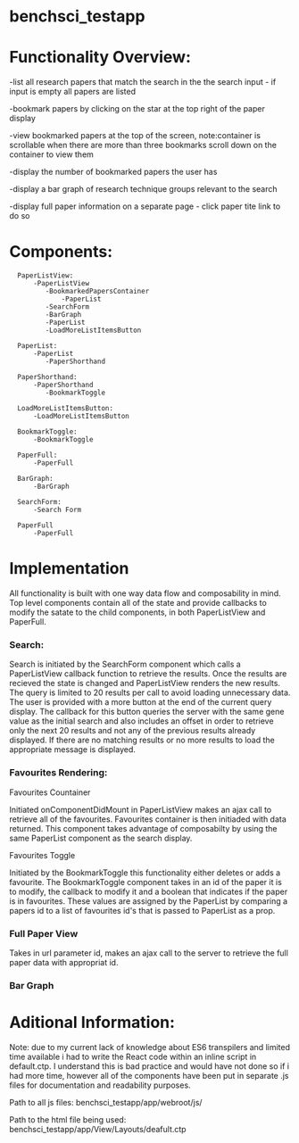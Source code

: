 # benchsci_testapp


# Functionality Overview:



   -list all research papers that match the search in the the search input - if input is empty all papers are listed
  
  -bookmark papers by clicking on the star at the top right of the paper display
  
  -view bookmarked papers at the top of the screen, note:container is scrollable when there are more than three bookmarks scroll down on the container to view them
  
  -display the number of bookmarked papers the user has
  
  -display a bar graph of research technique groups relevant to the search
  
  -display full paper information on a separate page - click paper tite link to do so




  
  
# Components:


              
      PaperListView:
          -PaperListView
             -BookmarkedPapersContainer 
                 -PaperList 
             -SearchForm
             -BarGraph
             -PaperList 
             -LoadMoreListItemsButton 

      PaperList:
          -PaperList
             -PaperShorthand

      PaperShorthand:
          -PaperShorthand
             -BookmarkToggle

      LoadMoreListItemsButton:
          -LoadMoreListItemsButton

      BookmarkToggle:
          -BookmarkToggle

      PaperFull:
          -PaperFull

      BarGraph:
          -BarGraph

      SearchForm:
          -Search Form

      PaperFull
          -PaperFull
                   
                   



# Implementation

All functionality is built with one way data flow and composability in mind. Top level components contain all of the state and provide callbacks to modify the satate to the child components, in both PaperListView and PaperFull. 

### Search:
   Search is initiated by the SearchForm component which calls a PaperListView callback function to retrieve the results. Once the results are recieved the state is changed and PaperListView renders the new results. The query is limited to 20 results per call to avoid loading unnecessary data. The user is provided with a more button at the end of the current query display. The callback for this button queries the server with the same gene value as the initial search and also includes an offset in order to retrieve only the next 20 results and not any of the previous results already displayed. If there are no matching results or no more results to load the appropriate message is displayed.
   
### Favourites Rendering:
   
   Favourites Countainer
   
   
   Initiated onComponentDidMount in PaperListView makes an ajax call to retrieve all of the favourites. Favourites container is then initiaded with data returned. This component takes advantage of composabilty by using the same PaperList component as the search display.
   
   Favourites Toggle
     
   Initiated by the BookmarkToggle this functionality either deletes or adds a favourite. The BookmarkToggle component takes in an id of the paper it is to modify, the callback to modify it and a boolean that indicates if the paper is in favourites. These values are assigned by the PaperList by comparing a papers id to a list of favourites id's that is passed to PaperList as a prop. 
   
### Full Paper View
   Takes in url parameter id, makes an ajax call to the server to retrieve the full paper data with appropriat id.
   
### Bar Graph   


   
   
   
# Aditional Information:

Note: due to my current lack of knowledge about ES6 transpilers and limited time available i had to write the React code within an inline script in default.ctp. I understand this is bad practice and would have not done so if i had more time, however all of the components have been put in separate .js files for documentation and readability purposes.  

Path to all js files: benchsci_testapp/app/webroot/js/

Path to the html file being used: benchsci_testapp/app/View/Layouts/deafult.ctp
